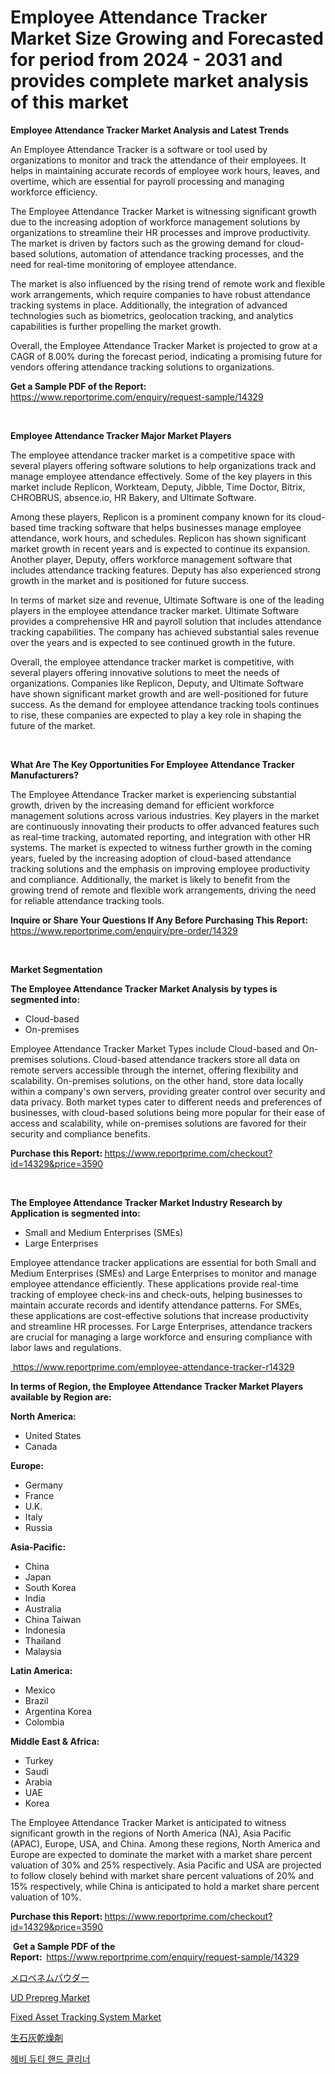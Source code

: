 <p><h1>Employee Attendance Tracker Market Size Growing and Forecasted for period from 2024 - 2031 and provides complete market analysis of this market</h1></p><p><strong>Employee Attendance Tracker Market Analysis and Latest Trends</strong></p>
<p><p>An Employee Attendance Tracker is a software or tool used by organizations to monitor and track the attendance of their employees. It helps in maintaining accurate records of employee work hours, leaves, and overtime, which are essential for payroll processing and managing workforce efficiency.</p><p>The Employee Attendance Tracker Market is witnessing significant growth due to the increasing adoption of workforce management solutions by organizations to streamline their HR processes and improve productivity. The market is driven by factors such as the growing demand for cloud-based solutions, automation of attendance tracking processes, and the need for real-time monitoring of employee attendance.</p><p>The market is also influenced by the rising trend of remote work and flexible work arrangements, which require companies to have robust attendance tracking systems in place. Additionally, the integration of advanced technologies such as biometrics, geolocation tracking, and analytics capabilities is further propelling the market growth.</p><p>Overall, the Employee Attendance Tracker Market is projected to grow at a CAGR of 8.00% during the forecast period, indicating a promising future for vendors offering attendance tracking solutions to organizations.</p></p>
<p><strong>Get a Sample PDF of the Report:&nbsp;</strong> <a href="https://www.reportprime.com/enquiry/request-sample/14329">https://www.reportprime.com/enquiry/request-sample/14329</a></p>
<p>&nbsp;</p>
<p><strong>Employee Attendance Tracker Major Market Players</strong></p>
<p><p>The employee attendance tracker market is a competitive space with several players offering software solutions to help organizations track and manage employee attendance effectively. Some of the key players in this market include Replicon, Workteam, Deputy, Jibble, Time Doctor, Bitrix, CHROBRUS, absence.io, HR Bakery, and Ultimate Software. </p><p>Among these players, Replicon is a prominent company known for its cloud-based time tracking software that helps businesses manage employee attendance, work hours, and schedules. Replicon has shown significant market growth in recent years and is expected to continue its expansion. Another player, Deputy, offers workforce management software that includes attendance tracking features. Deputy has also experienced strong growth in the market and is positioned for future success.</p><p>In terms of market size and revenue, Ultimate Software is one of the leading players in the employee attendance tracker market. Ultimate Software provides a comprehensive HR and payroll solution that includes attendance tracking capabilities. The company has achieved substantial sales revenue over the years and is expected to see continued growth in the future.</p><p>Overall, the employee attendance tracker market is competitive, with several players offering innovative solutions to meet the needs of organizations. Companies like Replicon, Deputy, and Ultimate Software have shown significant market growth and are well-positioned for future success. As the demand for employee attendance tracking tools continues to rise, these companies are expected to play a key role in shaping the future of the market.</p></p>
<p>&nbsp;</p>
<p><strong>What Are The Key Opportunities For Employee Attendance Tracker Manufacturers?</strong></p>
<p><p>The Employee Attendance Tracker market is experiencing substantial growth, driven by the increasing demand for efficient workforce management solutions across various industries. Key players in the market are continuously innovating their products to offer advanced features such as real-time tracking, automated reporting, and integration with other HR systems. The market is expected to witness further growth in the coming years, fueled by the increasing adoption of cloud-based attendance tracking solutions and the emphasis on improving employee productivity and compliance. Additionally, the market is likely to benefit from the growing trend of remote and flexible work arrangements, driving the need for reliable attendance tracking tools.</p></p>
<p><strong>Inquire or Share Your Questions If Any Before Purchasing This Report:</strong> <a href="https://www.reportprime.com/enquiry/pre-order/14329">https://www.reportprime.com/enquiry/pre-order/14329</a></p>
<p>&nbsp;</p>
<p><strong>Market Segmentation</strong></p>
<p><strong>The Employee Attendance Tracker Market Analysis by types is segmented into:</strong></p>
<p><ul><li>Cloud-based</li><li>On-premises</li></ul></p>
<p><p>Employee Attendance Tracker Market Types include Cloud-based and On-premises solutions. Cloud-based attendance trackers store all data on remote servers accessible through the internet, offering flexibility and scalability. On-premises solutions, on the other hand, store data locally within a company's own servers, providing greater control over security and data privacy. Both market types cater to different needs and preferences of businesses, with cloud-based solutions being more popular for their ease of access and scalability, while on-premises solutions are favored for their security and compliance benefits.</p></p>
<p><strong>Purchase this Report:&nbsp;</strong><a href="https://www.reportprime.com/checkout?id=14329&price=3590">https://www.reportprime.com/checkout?id=14329&price=3590</a></p>
<p>&nbsp;</p>
<p><strong>The Employee Attendance Tracker Market Industry Research by Application is segmented into:</strong></p>
<p><ul><li>Small and Medium Enterprises (SMEs)</li><li>Large Enterprises</li></ul></p>
<p><p>Employee attendance tracker applications are essential for both Small and Medium Enterprises (SMEs) and Large Enterprises to monitor and manage employee attendance efficiently. These applications provide real-time tracking of employee check-ins and check-outs, helping businesses to maintain accurate records and identify attendance patterns. For SMEs, these applications are cost-effective solutions that increase productivity and streamline HR processes. For Large Enterprises, attendance trackers are crucial for managing a large workforce and ensuring compliance with labor laws and regulations.</p></p>
<p><a href="https://www.reportprime.com/employee-attendance-tracker-r14329">&nbsp;https://www.reportprime.com/employee-attendance-tracker-r14329</a></p>
<p><strong>In terms of Region, the Employee Attendance Tracker Market Players available by Region are:</strong></p>
<p>
    <p> <strong> North America: </strong>
        <ul>
            <li>United States</li>
            <li>Canada</li>
        </ul>
        </p> 
    <p> <strong> Europe: </strong>
        <ul>
            <li>Germany</li>
            <li>France</li>
            <li>U.K.</li>
            <li>Italy</li>
            <li>Russia</li>
        </ul>
        </p> 
    <p> <strong> Asia-Pacific: </strong>
        <ul>
            <li>China</li>
            <li>Japan</li>
            <li>South Korea</li>
            <li>India</li>
            <li>Australia</li>
            <li>China Taiwan</li>
            <li>Indonesia</li>
            <li>Thailand</li>
            <li>Malaysia</li>
        </ul>
        </p> 
    <p> <strong> Latin America: </strong>
        <ul>
            <li>Mexico</li>
            <li>Brazil</li>
            <li>Argentina Korea</li>
            <li>Colombia</li>
        </ul>
        </p> 
    <p> <strong> Middle East & Africa: </strong>
        <ul>
            <li>Turkey</li>
            <li>Saudi</li>
            <li>Arabia</li>
            <li>UAE</li>
            <li>Korea</li>
        </ul>
    </p>
    </p>
<p><p>The Employee Attendance Tracker Market is anticipated to witness significant growth in the regions of North America (NA), Asia Pacific (APAC), Europe, USA, and China. Among these regions, North America and Europe are expected to dominate the market with a market share percent valuation of 30% and 25% respectively. Asia Pacific and USA are projected to follow closely behind with market share percent valuations of 20% and 15% respectively, while China is anticipated to hold a market share percent valuation of 10%.</p></p>
<p><strong>Purchase this Report: </strong><a href="https://www.reportprime.com/checkout?id=14329&price=3590">https://www.reportprime.com/checkout?id=14329&price=3590</a></p>
<p>&nbsp;<strong>Get a Sample PDF of the Report:&nbsp;&nbsp;</strong><a href="https://www.reportprime.com/enquiry/request-sample/14329">https://www.reportprime.com/enquiry/request-sample/14329</a></p>
<p><strong></strong></p>
<p><p><a href="https://github.com/SantosDicki04/Market-Research-Report-List-1/blob/main/293139725291.md">メロペネムパウダー</a></p><p><a href="https://issuu.com/reportprime-2/docs/ud-prepreg-market-size-2030.pptx">UD Prepreg Market</a></p><p><a href="https://github.com/rahu1506/Market-Research-Report-List-3/blob/main/fixed-asset-tracking-system-market.md">Fixed Asset Tracking System Market</a></p><p><a href="https://medium.com/@carolynsparkly/%E7%9F%B3%E7%81%B0%E4%B9%BE%E7%87%A5%E5%89%A4%E5%B8%82%E5%A0%B4%E3%81%AE%E3%82%A4%E3%83%B3%E3%82%B5%E3%82%A4%E3%83%88-%E5%B8%82%E5%A0%B4%E3%83%88%E3%83%AC%E3%83%B3%E3%83%89-%E6%88%90%E9%95%B7-2024%E5%B9%B4%E3%81%8B%E3%82%892031%E5%B9%B4%E3%81%BE%E3%81%A7%E3%81%AE%E4%BA%88%E6%B8%AC-f3c3214edcf3">生石灰乾燥剤</a></p><p><a href="https://medium.com/@joananitzsche/%ED%97%A4%EB%B9%84-%EB%8D%94%ED%8B%B0-%ED%95%B8%EB%93%9C-%ED%81%B4%EB%A6%AC%EB%84%88-%EC%8B%9C%EC%9E%A5-%EC%8B%9C%EC%9E%A5-%EC%A0%90%EC%9C%A0%EC%9C%A8-%EC%8B%9C%EC%9E%A5-%EB%8F%99%ED%96%A5-%EB%B0%8F-%EB%AF%B8%EB%9E%98-%EC%84%B1%EC%9E%A5-%ED%83%90%EC%83%89-3b60b45ce34a">헤비 듀티 핸드 클리너</a></p></p>